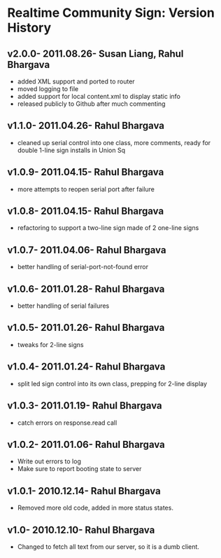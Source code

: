 
Realtime Community Sign: Version History
========

v2.0.0- 2011.08.26- Susan Liang, Rahul Bhargava
--------

- added XML support and ported to router
- moved logging to file
- added support for local content.xml to display static info
- released publicly to Github after much commenting

v1.1.0- 2011.04.26- Rahul Bhargava
--------

- cleaned up serial control into one class, more comments, ready for double 1-line sign installs in Union Sq
 
v1.0.9- 2011.04.15- Rahul Bhargava
--------

- more attempts to reopen serial port after failure

v1.0.8- 2011.04.15- Rahul Bhargava
--------

- refactoring to support a two-line sign made of 2 one-line signs

v1.0.7- 2011.04.06- Rahul Bhargava
--------

- better handling of serial-port-not-found error

v1.0.6- 2011.01.28- Rahul Bhargava
--------

- better handling of serial failures

v1.0.5- 2011.01.26- Rahul Bhargava
--------

- tweaks for 2-line signs

v1.0.4- 2011.01.24- Rahul Bhargava
--------

- split led sign control into its own class, prepping for 2-line display

v1.0.3- 2011.01.19- Rahul Bhargava
--------

- catch errors on response.read call

v1.0.2- 2011.01.06- Rahul Bhargava
--------

- Write out errors to log
- Make sure to report booting state to server
 
v1.0.1- 2010.12.14- Rahul Bhargava
--------

- Removed more old code, added in more status states.
 
v1.0- 2010.12.10- Rahul Bhargava
--------

- Changed to fetch all text from our server, so it is a dumb client.
 